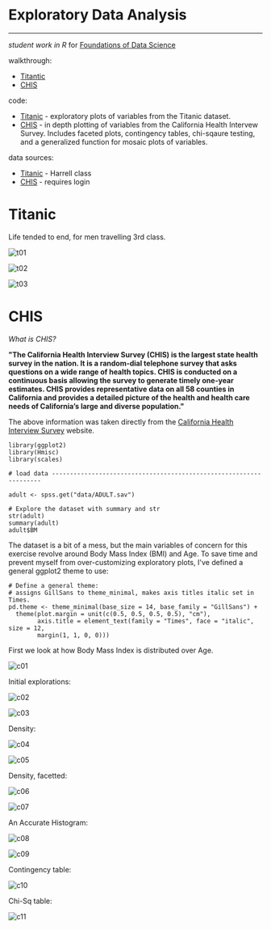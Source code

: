 # Exploratory Data Analysis 
---------------------------

_student work in R_ for [Foundations of Data Science](https://www.springboard.com/workshops/data-science)

walkthrough:

- [Titantic](#titanic)
- [CHIS](#chis)

code:

- [Titanic](titanic.R) - exploratory plots of variables from the Titanic dataset. 
- [CHIS](CHIS.R) - in depth plotting of variables from the California Health Intervew Survey. Includes faceted plots, contingency tables, chi-sqaure testing, and a generalized function for mosaic plots of variables.

data sources:

- [Titanic](biostat.mc.vanderbilt.edu/wiki/pub/Main/DataSets/titanic3.xls) - Harrell class
- [CHIS](http://healthpolicy.ucla.edu/chis/data/Pages/public-use-data.aspx) - requires login

# Titanic

Life tended to end, for men travelling 3rd class.

![t01](plots/titanic-01.png)

![t02](plots/titanic-02.png)

![t03](plots/titanic-03.png)


# CHIS

*_What is CHIS?_*

**"The California Health Interview Survey (CHIS) is the largest state health survey in the nation. It is a random-dial telephone survey that asks questions on a wide range of health topics. CHIS is conducted on a continuous basis allowing the survey to generate timely one-year estimates. CHIS provides representative data on all 58 counties in California and provides a detailed picture of the health and health care needs of California’s large and diverse population."**

The above information was taken directly from the [California Health Interview Survey](http://healthpolicy.ucla.edu/chis/about/Pages/about.aspx) website.

```{r}
library(ggplot2)
library(Hmisc)
library(scales)

# load data -------------------------------------------------------------------

adult <- spss.get("data/ADULT.sav")

# Explore the dataset with summary and str
str(adult)
summary(adult)
adult$BM
```

The dataset is a bit of a mess, but the main variables of concern for this exercise revolve around Body Mass Index (BMI) and Age. To save time and prevent myself from over-customizing exploratory plots, I've defined a general ggplot2 theme to use:

```{R}
# Define a general theme:
# assigns GillSans to theme_minimal, makes axis titles italic set in Times.
pd.theme <- theme_minimal(base_size = 14, base_family = "GillSans") +
  theme(plot.margin = unit(c(0.5, 0.5, 0.5, 0.5), "cm"),
        axis.title = element_text(family = "Times", face = "italic", size = 12,
        margin(1, 1, 0, 0)))
```

First we look at how Body Mass Index is distributed over Age.

![c01](plots/CHIS-01-BMI-Age.png)

Initial explorations:

![c02](plots/CHIS-02-RBMI-Age.png)

![c03](plots/CHIS-03-BMIcat-Age.png)

Density:

![c04](plots/CHIS-04-BMIcat-Age-density.png)

![c05](plots/CHIS-05-BMIcat-Age-Facet.png)

Density, facetted:

![c06](plots/CHIS-06-BMIcat-Age-density-facet.png)

![c07](plots/CHIS-07-BMIcat-Age-FillDensity.png)

An Accurate Histogram:

![c08](plots/CHIS-08-AccurateHistogram.png)

![c09](plots/CHIS-09-BMI-Freq-Age.png)

Contingency table:

![c10](plots/CHIS-10-Contingency-Tufte.png)

Chi-Sq table:

![c11](plots/CHIS-11-ChiSqTable-Tufte.png)